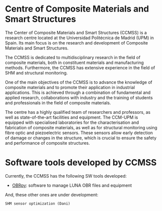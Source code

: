 # Centre of Composite Materials and Smart Structures

The Center of Composite Materials and Smart Structures (CCMSS) is a research centre located at the Universidad Politécnica de Madrid (UPM) in Spain. Its main focus is on the research and development of Composite Materials and Smart Structures.

The CCMSS is dedicated to multidisciplinary research in the field of composite materials, both in constituent materials and manufacturing methods. Furthermore, the CCMSS has extensive experience in the field of SHM and structural monitoring.

One of the main objectives of the CCMSS is to advance the knowledge of composite materials and to promote their application in industrial applications. This is achieved through a combination of fundamental and applied research, collaborations with industry and the training of students and professionals in the field of composite materials.

The centre has a highly qualified team of researchers and professors, as well as state-of-the-art facilities and equipment. The CCM-UPM is equipped with specialised laboratories for the characterisation and fabrication of composite materials, as well as for structural monitoring using fibre optic and piezoelectric sensors. These sensors allow early detection of damage or changes in the structure, which is crucial to ensure the safety and performance of composite structures.

# Software tools developed by CCMSS

Currently, the CCMSS has the following SW tools developed:
- [OBRpy](https://github.com/temisAP/OBRpy-public): software to manage LUNA OBR files and equipment 

And, these other ones are under development:

    SHM sensor optimization (Dani)
